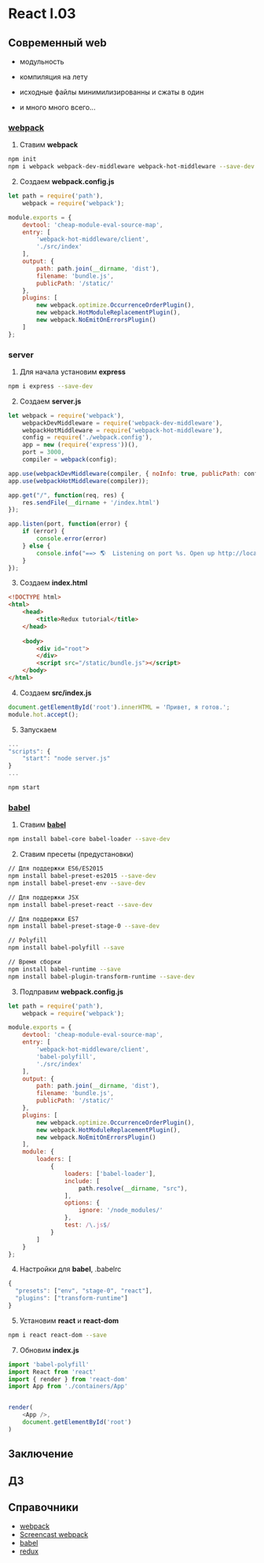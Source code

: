 # React l.03

## Современный web

- модульность

- компиляция на лету

- исходные файлы минимилизированны и сжаты в один

- и много много всего...

### [webpack](https://webpack.js.org/)

1. Ставим **webpack** <space><space>

```bash
npm init
npm i webpack webpack-dev-middleware webpack-hot-middleware --save-dev
```

2. Создаем **webpack.config.js** <space><space>

```js
let path = require('path'),
    webpack = require('webpack');

module.exports = {
    devtool: 'cheap-module-eval-source-map',
    entry: [
        'webpack-hot-middleware/client',
        './src/index'
    ],
    output: {
        path: path.join(__dirname, 'dist'),
        filename: 'bundle.js',
        publicPath: '/static/'
    },
    plugins: [
        new webpack.optimize.OccurrenceOrderPlugin(),
        new webpack.HotModuleReplacementPlugin(),
        new webpack.NoEmitOnErrorsPlugin()
    ]
};
```

### server 

1. Для начала установим **express** <space><space>

```bash
npm i express --save-dev
```

2. Создаем **server.js** <space><space>

```js
let webpack = require('webpack'),
    webpackDevMiddleware = require('webpack-dev-middleware'),
    webpackHotMiddleware = require('webpack-hot-middleware'),
    config = require('./webpack.config'),
    app = new (require('express'))(),
    port = 3000,
    compiler = webpack(config);

app.use(webpackDevMiddleware(compiler, { noInfo: true, publicPath: config.output.publicPath }));
app.use(webpackHotMiddleware(compiler));

app.get("/", function(req, res) {
    res.sendFile(__dirname + '/index.html')
});

app.listen(port, function(error) {
    if (error) {
        console.error(error)
    } else {
        console.info("==> 🌎  Listening on port %s. Open up http://localhost:%s/ in your browser.", port, port)
    }
});
```

3. Создаем **index.html** <space><space>

```html
<!DOCTYPE html>
<html>
    <head>
        <title>Redux tutorial</title>
    </head>
    
    <body>
        <div id="root">
        </div>
        <script src="/static/bundle.js"></script>
    </body>
</html>
```

4. Создаем **src/index.js** <space><space>

```js
document.getElementById('root').innerHTML = 'Привет, я готов.';
module.hot.accept();
```

5. Запускаем <space><space>

```js
...
"scripts": {
    "start": "node server.js"
}
...
```

```bash
npm start
```

### [babel](http://babeljs.io/)

1. Ставим **[babel](http://babeljs.io/)** <space><space>

```bash
npm install babel-core babel-loader --save-dev
```

2. Ставим пресеты (предустановки) <space><space>

```bash
// Для поддержки ES6/ES2015
npm install babel-preset-es2015 --save-dev
npm install babel-preset-env --save-dev

// Для поддержки JSX
npm install babel-preset-react --save-dev

// Для поддержки ES7
npm install babel-preset-stage-0 --save-dev

// Polyfill
npm install babel-polyfill --save

// Время сборки
npm install babel-runtime --save
npm install babel-plugin-transform-runtime --save-dev
```

3. Подправим **webpack.config.js**  <space><space>

```js
let path = require('path'),
    webpack = require('webpack');

module.exports = {
    devtool: 'cheap-module-eval-source-map',
    entry: [
        'webpack-hot-middleware/client',
        'babel-polyfill',
        './src/index'
    ],
    output: {
        path: path.join(__dirname, 'dist'),
        filename: 'bundle.js',
        publicPath: '/static/'
    },
    plugins: [
        new webpack.optimize.OccurrenceOrderPlugin(),
        new webpack.HotModuleReplacementPlugin(),
        new webpack.NoEmitOnErrorsPlugin()
    ],
    module: {
        loaders: [
            {
                loaders: ['babel-loader'],
                include: [
                    path.resolve(__dirname, "src"),
                ],
                options: {
                    ignore: '/node_modules/'
                },
                test: /\.js$/
            }
        ]
    }
};
```

4. Настройки для **babel**,  .babelrc <space><space>

```js
{
  "presets": ["env", "stage-0", "react"],
  "plugins": ["transform-runtime"]
}
```

5. Установим **react** и **react-dom**  <space><space>

```bash
npm i react react-dom --save
```

7. Обновим **index.js** <space><space>

```js
import 'babel-polyfill'
import React from 'react'
import { render } from 'react-dom'
import App from './containers/App'


render(
    <App />,
    document.getElementById('root')
)
```

## Заключение

## ДЗ

## Справочники
- [webpack](https://webpack.js.org/)
- [Screencast webpack](https://learn.javascript.ru/screencast/webpack)
- [babel](http://babeljs.io/)
- [redux](https://redux.js.org/index.html)